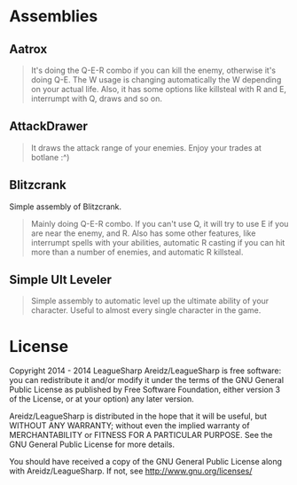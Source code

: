 Assemblies
=================

Aatrox
----

> It's doing the Q-E-R combo if you can kill the enemy, otherwise it's doing Q-E. The W usage is changing automatically the W depending on your actual life. Also, it has some options like killsteal with R and E, interrumpt with Q, draws and so on.

AttackDrawer
----

> It draws the attack range of your enemies. Enjoy your trades at botlane :^)

Blitzcrank
----

Simple assembly of Blitzcrank. 

> Mainly doing Q-E-R combo. If you can't use Q, it will try to use E if you are near the enemy, and R. Also has some other features, like interrumpt spells with your abilities, automatic R casting if you can hit more than a number of enemies, and automatic R killsteal.

Simple Ult Leveler
----

> Simple assembly to automatic level up the ultimate ability of your character. Useful to almost every single character in the game.


License
=================

Copyright 2014 - 2014 LeagueSharp
Areidz/LeagueSharp is free software: you can redistribute it and/or modify
it under the terms of the GNU General Public License as published by
Free Software Foundation, either version 3 of the License, or
at your option) any later version.

Areidz/LeagueSharp is distributed in the hope that it will be useful,
but WITHOUT ANY WARRANTY; without even the implied warranty of
MERCHANTABILITY or FITNESS FOR A PARTICULAR PURPOSE. See the
GNU General Public License for more details.

You should have received a copy of the GNU General Public License
along with Areidz/LeagueSharp. If not, see http://www.gnu.org/licenses/
